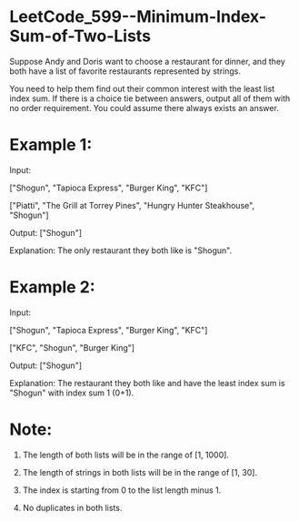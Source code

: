 # LeetCode_599--Minimum-Index-Sum-of-Two-Lists

Suppose Andy and Doris want to choose a restaurant for dinner, and they both have a list of favorite restaurants represented by strings.

You need to help them find out their common interest with the least list index sum. If there is a choice tie between answers, output all of them with no order requirement. You could assume there always exists an answer.

# Example 1:

Input:

["Shogun", "Tapioca Express", "Burger King", "KFC"]

["Piatti", "The Grill at Torrey Pines", "Hungry Hunter Steakhouse", "Shogun"]

Output: ["Shogun"]

Explanation: The only restaurant they both like is "Shogun".

# Example 2:

Input:

["Shogun", "Tapioca Express", "Burger King", "KFC"]

["KFC", "Shogun", "Burger King"]

Output: ["Shogun"]

Explanation: The restaurant they both like and have the least index sum is "Shogun" with index sum 1 (0+1).

# Note:

1. The length of both lists will be in the range of [1, 1000].

2. The length of strings in both lists will be in the range of [1, 30].

3. The index is starting from 0 to the list length minus 1.

4. No duplicates in both lists.

